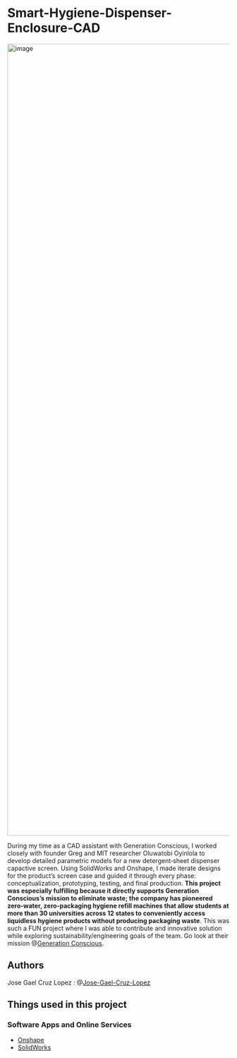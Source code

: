 # Smart-Hygiene-Dispenser-Enclosure-CAD

<img width="2638" height="1794" alt="image" src="https://github.com/user-attachments/assets/18209713-e99d-4695-922c-bb54b10e9bf1" />

During my time as a CAD assistant with Generation Conscious, I worked closely with founder Greg and MIT researcher Oluwatobi Oyinlola to develop detailed parametric models for a new detergent‑sheet dispenser capactive screen. Using SolidWorks and Onshape, I made iterate designs for the product’s screen case and guided it through every phase: conceptualization, prototyping, testing, and final production. **This project was especially fulfilling because it directly supports Generation Conscious’s mission to eliminate waste; the company has pioneered zero‑water, zero‑packaging hygiene refill machines that allow students at more than 30 universities across 12 states to conveniently access liquidless hygiene products without producing packaging waste**. This was such a FUN project where I was able to contribute and innovative solution while exploring sustainability/engineering goals of the team. Go look at their mission @[Generation Conscious](https://generationconscious.co/).

## Authors
Jose Gael Cruz Lopez : @[Jose-Gael-Cruz-Lopez](https://github.com/Jose-Gael-Cruz-Lopez)

## Things used in this project
### Software Apps and Online Services
-  [Onshape](https://www.onshape.com/en/)
-  [SolidWorks](https://www.solidworks.com/)
